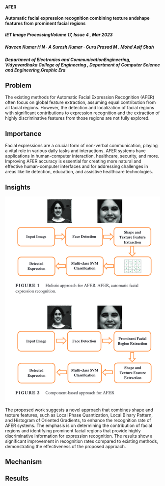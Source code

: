 ####  AFER
#### Automatic facial expression recognition combining texture andshape features from prominent facial regions
##### IET Image ProcessingVolume 17, Issue 4 , Mar 2023
##### Naveen Kumar H N · A Suresh Kumar · Guru Prasad M . Mohd Asif Shah
##### Department of Electronics and CommunicationEngineering, Vidyavardhaka College of Engineering , Department of Computer Science and Engineering,Graphic Era



  


## Problem

The existing methods for Automatic Facial Expression Recognition (AFER) often focus on global feature extraction, assuming equal contribution from all facial regions. However, the detection and localization of facial regions with significant contributions to expression recognition and the extraction of highly discriminative features from those regions are not fully explored.

## Importance

Facial expressions are a crucial form of non-verbal communication, playing a vital role in various daily tasks and interactions. AFER systems have applications in human-computer interaction, healthcare, security, and more. Improving AFER accuracy is essential for creating more natural and effective human-computer interfaces and for addressing challenges in areas like lie detection, education, and assistive healthcare technologies.


## Insights

![](./assets/1.png)


The proposed work suggests a novel approach that combines shape and texture features, such as Local Phase Quantization, Local Binary Pattern, and Histogram of Oriented Gradients, to enhance the recognition rate of AFER systems. The emphasis is on determining the contribution of facial regions and identifying prominent facial regions that provide highly discriminative information for expression recognition. The results show a significant improvement in recognition rates compared to existing methods, demonstrating the effectiveness of the proposed approach.







## Mechanism





## Results



